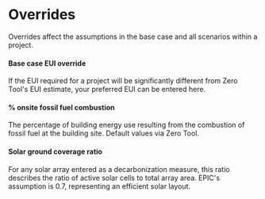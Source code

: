 # Overrides

Overrides affect the assumptions in the base case and all scenarios within a project.

#### **Base case EUI override**

If the EUI required for a project will be significantly different from Zero Tool's EUI estimate, your preferred EUI can be entered here.&#x20;

#### **% onsite fossil fuel combustion**

The percentage of building energy use resulting from the combustion of fossil fuel at the building site. Default values via Zero Tool.&#x20;



#### Solar ground coverage ratio

For any solar array entered as a decarbonization measure, this ratio describes the ratio of active solar cells to total array area. EPIC's assumption is 0.7, representing an efficient solar layout.&#x20;

####
